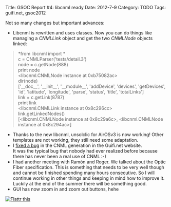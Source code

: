 Title: GSOC Report #4: libcnml ready
Date: 2012-7-9
Category: TODO
Tags: guifi.net, gsoc2012

Not so many changes but important advances:

-   Libcnml is rewritten and uses classes. Now you can do things like managing a *CNMLLink* object and get the two *CNMLNode* objects
    linked:

> *from libcnml import *  
> c = CNMLParser('tests/detail.3')  
> node = c.getNode(888)  
> print node  
> <libcnml.CNMLNode instance at 0xb75082ac\>  
> dir(node)  
> ['\_\_doc\_\_', '\_\_init\_\_', '\_\_module\_\_', 'addDevice', 'devices', 'getDevices', 'id', 'latitude', 'longitude', 'parse', 'status',
> 'title', 'totalLinks']  
> link = c.getLink(8787)  
> print link  
> <libcnml.CNMLLink instance at 0x8c296cc\>  
> link.getLinkedNodes()  
> [<libcnml.CNMLNode instance at 0x8c29a6c\>, <libcnml.CNMLNode instance at 0x8c294ac\>]

-   Thanks to the new libcnml, unsolclic for AirOSv3 is now working! Other templates are not working, they still need some adaptation.
-   I [fixed a bug](https://gitorious.org/guifi/drupal-guifi/commit/07134ed5f303afa4a69257db64bf222d64dd863f) in the CNML generation in the
    Guifi.net website.  
    It was the typical bug that nobody had ever realized before because there has never been a real use of CNML :-)
-   I had another meeting with Ramón and Roger. We talked about the Optic Fiber specification. This is something that needs to be very well
    though and cannot be finished spending many hours consecutive. So I will continue working in other things and keeping in mind how to
    improve it. Luckily at the end of the summer there will be something good.
-   GUI has now zoom in and zoom out buttons, hehe

[![Flattr
this](http://api.flattr.com/button/flattr-badge-large.png "Flattr this")](http://flattr.com/thing/735158/GSOC-Report-4-libcnml-ready)

